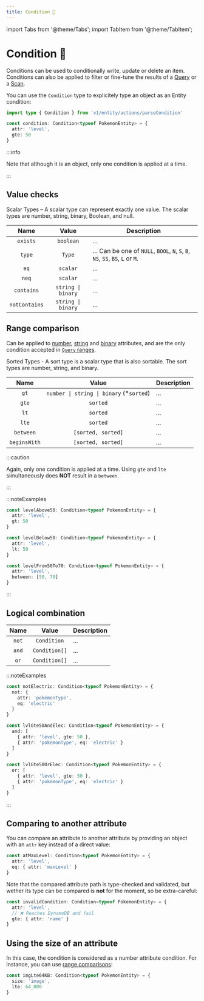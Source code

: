 ```yaml
---
title: Condition 👷
---
```


import Tabs from '@theme/Tabs';
import TabItem from '@theme/TabItem';

# Condition 👷

Conditions can be used to conditionally write, update or delete an item. Conditions can also be applied to filter or fine-tune the results of a [Query](/docs/tables/actions/query) or a [Scan](/docs/tables/actions/scan).

You can use the `Condition` type to explicitely type an object as an Entity condition:

```ts
import type { Condition } from 'v1/entity/actions/parseCondition'

const condition: Condition<typeof PokemonEntity> = {
  attr: 'level',
  gte: 50
}
```

:::info

Note that although it is an object, only one condition is applied at a time.

:::

## Value checks

Scalar Types – A scalar type can represent exactly one value. The scalar types are number, string, binary, Boolean, and null.

|     Name      |             Value             | Description                                                                    |
| :-----------: | :---------------------------: | ------------------------------------------------------------------------------ |
|   `exists`    |           `boolean`           | ...                                                                            |
|    `type`     |            `Type`             | ... Can be one of `NULL`, `BOOL`, `N`, `S`, `B`, `NS`, `SS`, `BS`, `L` or `M`. |
|     `eq`      |           `scalar`            | ...                                                                            |
|     `neq`     |           `scalar`            | ...                                                                            |
|  `contains`   | <code>string \| binary</code> | ...                                                                            |
| `notContains` | <code>string \| binary</code> | ...                                                                            |

## Range comparison

Can be applied to [number](/docs/attribute-types/number), [string](/docs/attribute-types/string) and [binary](/docs/attribute-types/binary) attributes, and are the only condition accepted in [`Query` ranges](../../2-tables/2-actions/2-query/index.md).

Sorted Types - A sort type is a scalar type that is also sortable. The sort types are number, string, and binary.

|     Name     |                        Value                         | Description |
| :----------: | :--------------------------------------------------: | ----------- |
|     `gt`     | <code>number \| string \| binary</code> (\*`sorted`) | ...         |
|    `gte`     |                       `sorted`                       | ...         |
|     `lt`     |                       `sorted`                       | ...         |
|    `lte`     |                       `sorted`                       | ...         |
|  `between`   |                  `[sorted, sorted]`                  | ...         |
| `beginsWith` |                  `[sorted, sorted]`                  | ...         |

<!-- NOTE: 'caution' became 'warning' in docusaurus v3 -->

:::caution

Again, only one condition is applied at a time. Using `gte` and `lte` simultaneously does **NOT** result in a `between`.

:::

:::noteExamples

<Tabs>
<TabItem value="greater-than" label="Greater than">

```ts
const levelAbove50: Condition<typeof PokemonEntity> = {
  attr: 'level',
  gt: 50
}
```

</TabItem>
<TabItem value="lower-than" label="Lower than">

```ts
const levelBelow50: Condition<typeof PokemonEntity> = {
  attr: 'level',
  lt: 50
}
```

</TabItem>
<TabItem value="between" label="Between">

```ts
const levelFrom50To70: Condition<typeof PokemonEntity> = {
  attr: 'level',
  between: [50, 70]
}
```

</TabItem>
</Tabs>

:::

## Logical combination

| Name  |     Value     | Description |
| :---: | :-----------: | ----------- |
| `not` |  `Condition`  | ...         |
| `and` | `Condition[]` | ...         |
| `or`  | `Condition[]` | ...         |

:::noteExamples

<Tabs>
<TabItem value="negated" label="Negated">

```ts
const notElectric: Condition<typeof PokemonEntity> = {
  not: {
    attr: 'pokemonType',
    eq: 'electric'
  }
}
```

</TabItem>
<TabItem value="and" label="And">

```ts
const lvlGte50AndElec: Condition<typeof PokemonEntity> = {
  and: [
    { attr: 'level', gte: 50 },
    { attr: 'pokemonType', eq: 'electric' }
  ]
}
```

</TabItem>
<TabItem value="or" label="Or">

```ts
const lvlGte50OrElec: Condition<typeof PokemonEntity> = {
  or: [
    { attr: 'level', gte: 50 },
    { attr: 'pokemonType', eq: 'electric' }
  ]
}
```

</TabItem>
</Tabs>

:::

## Comparing to another attribute

You can compare an attribute to another attribute by providing an object with an `attr` key instead of a direct value:

```ts
const atMaxLevel: Condition<typeof PokemonEntity> = {
  attr: 'level',
  eq: { attr: 'maxLevel' }
}
```

Note that the compared attribute path is type-checked and validated, but wether its type can be compared is **not** for the moment, so be extra-careful:

```ts
const invalidCondition: Condition<typeof PokemonEntity> = {
  attr: 'level',
  // ❌ Reaches DynamoDB and fail
  gte: { attr: 'name' }
}
```

## Using the size of an attribute

In this case, the condition is considered as a number attribute condition. For instance, you can use [range comparisons](#range-comparison):

```ts
const imgLte64KB: Condition<typeof PokemonEntity> = {
  size: 'image',
  lte: 64_000
}
```
